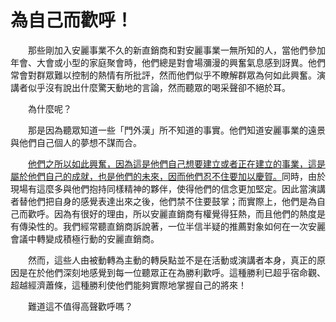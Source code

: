 # 為自己而歡呼！

&emsp;&emsp;那些剛加入安麗事業不久的新直銷商和對安麗事業一無所知的人，當他們參加年會、大會或小型的家庭聚會時，他們總是對會場瀰漫的興奮氣息感到訝異。他們常會對群眾難以控制的熱情有所批評，然而他們似乎不瞭解群眾為何如此興奮。演講者似乎沒有說出什麼驚天動地的言論，然而聽眾的喝采聲卻不絕於耳。

&emsp;&emsp;為什麼呢？

&emsp;&emsp;那是因為聽眾知道一些「門外漢」所不知道的事實。他們知道安麗事業的遠景與他們自己個人的夢想不謀而合。

&emsp;&emsp;<u>他們之所以如此興奮，因為這是他們自己想要建立或者正在建立的事業，這是屬於他們自己的成就，也是他們的未來，因而他們忍不住要加以慶賀。</u>同時，由於現場有這麼多與他們抱持同樣精神的夥伴，使得他們的信念更加堅定。因此當演講者替他們把自身的感覺表達出來之後，他們禁不住要鼓掌；而實際上，他們是為自己而歡呼。因為有很好的理由，所以安麗直銷商有權覺得狂熱，而且他們的熱度是有傳染性的。我們經常聽直銷商訴說著，一位半信半疑的推薦對象如何在一次安麗會議中轉變成積極行動的安麗直銷商。

&emsp;&emsp;然而，這些人由被動轉為主動的轉戾點並不是在活動或演講者本身，真正的原因是在於他們深刻地感覺到每一位聽眾正在為勝利歡呼。這種勝利已超乎宿命觀、超越經濟蕭條，這種勝利使他們能夠實際地掌握自己的將來！

&emsp;&emsp;難道這不值得高聲歡呼嗎？
